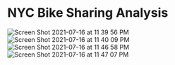 # NYC Bike Sharing Analysis

![Screen Shot 2021-07-16 at 11 39 56 PM](https://user-images.githubusercontent.com/81889167/126024443-70f35cb4-c345-4eef-81ff-732afface629.png)
![Screen Shot 2021-07-16 at 11 40 09 PM](https://user-images.githubusercontent.com/81889167/126024449-17c901af-72b9-4711-981c-de804f87acbc.png)
![Screen Shot 2021-07-16 at 11 46 58 PM](https://user-images.githubusercontent.com/81889167/126024515-ca3518b0-d52f-4064-9612-5ffaffb1bc2e.png)
![Screen Shot 2021-07-16 at 11 47 07 PM](https://user-images.githubusercontent.com/81889167/126024524-33e6b4c2-d229-4375-84e2-3b82873be81d.png)
